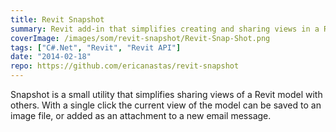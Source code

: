 ```yaml
---
title: Revit Snapshot
summary: Revit add-in that simplifies creating and sharing views in a Revit model
coverImage: /images/som/revit-snapshot/Revit-Snap-Shot.png
tags: ["C#.Net", "Revit", "Revit API"]
date: "2014-02-18"
repo: https://github.com/ericanastas/revit-snapshot
---
```


Snapshot is a small utility that simplifies sharing views of a Revit model with others. With a single click the current view of the model can be saved to an image file, or added as an attachment to a new email message.
